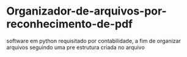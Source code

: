 # Organizador-de-arquivos-por-reconhecimento-de-pdf
software em python requisitado por contabilidade, a fim de organizar arquivos seguindo uma pre estrutura criada no arquivo

